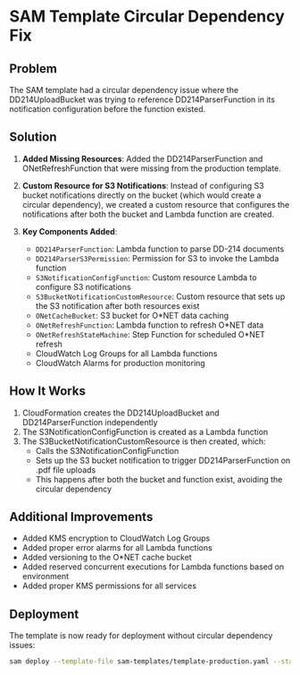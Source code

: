 # SAM Template Circular Dependency Fix

## Problem
The SAM template had a circular dependency issue where the DD214UploadBucket was trying to reference DD214ParserFunction in its notification configuration before the function existed.

## Solution
1. **Added Missing Resources**: Added the DD214ParserFunction and ONetRefreshFunction that were missing from the production template.

2. **Custom Resource for S3 Notifications**: Instead of configuring S3 bucket notifications directly on the bucket (which would create a circular dependency), we created a custom resource that configures the notifications after both the bucket and Lambda function are created.

3. **Key Components Added**:
   - `DD214ParserFunction`: Lambda function to parse DD-214 documents
   - `DD214ParserS3Permission`: Permission for S3 to invoke the Lambda function
   - `S3NotificationConfigFunction`: Custom resource Lambda to configure S3 notifications
   - `S3BucketNotificationCustomResource`: Custom resource that sets up the S3 notification after both resources exist
   - `ONetCacheBucket`: S3 bucket for O*NET data caching
   - `ONetRefreshFunction`: Lambda function to refresh O*NET data
   - `ONetRefreshStateMachine`: Step Function for scheduled O*NET refresh
   - CloudWatch Log Groups for all Lambda functions
   - CloudWatch Alarms for production monitoring

## How It Works
1. CloudFormation creates the DD214UploadBucket and DD214ParserFunction independently
2. The S3NotificationConfigFunction is created as a Lambda function
3. The S3BucketNotificationCustomResource is then created, which:
   - Calls the S3NotificationConfigFunction
   - Sets up the S3 bucket notification to trigger DD214ParserFunction on .pdf file uploads
   - This happens after both the bucket and function exist, avoiding the circular dependency

## Additional Improvements
- Added KMS encryption to CloudWatch Log Groups
- Added proper error alarms for all Lambda functions
- Added versioning to the O*NET cache bucket
- Added reserved concurrent executions for Lambda functions based on environment
- Added proper KMS permissions for all services

## Deployment
The template is now ready for deployment without circular dependency issues:
```bash
sam deploy --template-file sam-templates/template-production.yaml --stack-name vetroi-prod --parameter-overrides Environment=prod
```